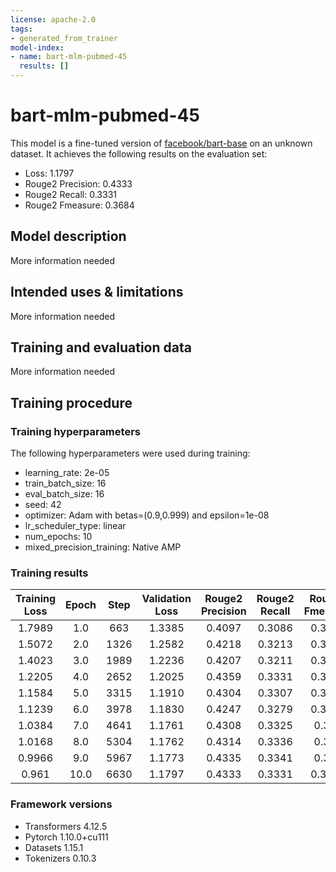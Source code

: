 ```yaml
---
license: apache-2.0
tags:
- generated_from_trainer
model-index:
- name: bart-mlm-pubmed-45
  results: []
---
```


<!-- This model card has been generated automatically according to the information the Trainer had access to. You
should probably proofread and complete it, then remove this comment. -->

# bart-mlm-pubmed-45

This model is a fine-tuned version of [facebook/bart-base](https://huggingface.co/facebook/bart-base) on an unknown dataset.
It achieves the following results on the evaluation set:
- Loss: 1.1797
- Rouge2 Precision: 0.4333
- Rouge2 Recall: 0.3331
- Rouge2 Fmeasure: 0.3684

## Model description

More information needed

## Intended uses & limitations

More information needed

## Training and evaluation data

More information needed

## Training procedure

### Training hyperparameters

The following hyperparameters were used during training:
- learning_rate: 2e-05
- train_batch_size: 16
- eval_batch_size: 16
- seed: 42
- optimizer: Adam with betas=(0.9,0.999) and epsilon=1e-08
- lr_scheduler_type: linear
- num_epochs: 10
- mixed_precision_training: Native AMP

### Training results

| Training Loss | Epoch | Step | Validation Loss | Rouge2 Precision | Rouge2 Recall | Rouge2 Fmeasure |
|:-------------:|:-----:|:----:|:---------------:|:----------------:|:-------------:|:---------------:|
| 1.7989        | 1.0   | 663  | 1.3385          | 0.4097           | 0.3086        | 0.3444          |
| 1.5072        | 2.0   | 1326 | 1.2582          | 0.4218           | 0.3213        | 0.3569          |
| 1.4023        | 3.0   | 1989 | 1.2236          | 0.4207           | 0.3211        | 0.3562          |
| 1.2205        | 4.0   | 2652 | 1.2025          | 0.4359           | 0.3331        | 0.3696          |
| 1.1584        | 5.0   | 3315 | 1.1910          | 0.4304           | 0.3307        | 0.3658          |
| 1.1239        | 6.0   | 3978 | 1.1830          | 0.4247           | 0.3279        | 0.3618          |
| 1.0384        | 7.0   | 4641 | 1.1761          | 0.4308           | 0.3325        | 0.367           |
| 1.0168        | 8.0   | 5304 | 1.1762          | 0.4314           | 0.3336        | 0.368           |
| 0.9966        | 9.0   | 5967 | 1.1773          | 0.4335           | 0.3341        | 0.369           |
| 0.961         | 10.0  | 6630 | 1.1797          | 0.4333           | 0.3331        | 0.3684          |


### Framework versions

- Transformers 4.12.5
- Pytorch 1.10.0+cu111
- Datasets 1.15.1
- Tokenizers 0.10.3
